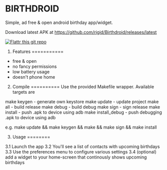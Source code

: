 BIRTHDROID
==========

Simple, ad free & open android birthday app/widget.

Download latest APK at https://github.com/rigid/Birthdroid/releases/latest


[![Flattr this git repo](http://api.flattr.com/button/flattr-badge-large.png)](https://flattr.com/thing/1345949)



1. Features
===========
* free & open
* no fancy permissions
* low battery usage
* doesn't phone home


2. Compile
==========
Use the provided Makefile wrapper. Available targets are

make keygen        - generate own keystore
make update        - update project
make all           - build release
make debug         - build debug
make sign          - sign release
make install       - push .apk to device using adb
make install_debug - push debugging .apk to device using adb

e.g. make update && make keygen && make && make sign && make install


3. Usage
========

3.1    Launch the app 
3.2    You'll see a list of contacts with upcoming birthdays 
3.3    Use the preferences menu to configure various settings
3.4    (optional) add a widget to your home-screen that continously 
       shows upcoming birthdays
